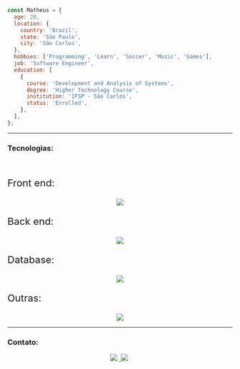 ```javascript
const Matheus = {
  age: 20,
  location: {
    country: 'Brazil',
    state: 'São Paulo',
    city: 'São Carlos', 
  },
  hobbies: ['Programming', 'Learn', 'Soccer', 'Music', 'Games'],
  job: 'Software Engineer',
  education: [
    {
      course: 'Development and Analysis of Systems',
      degree: 'Higher Technology Course',
      institution: 'IFSP - São Carlos',
      status: 'Enrolled',
    },
  ],
};
```
<hr>


### Tecnologias:

<br><p style="font-size: 22px;">Front end:</p>

<p align="center">
  <a href="https://skillicons.dev">
    <img src="https://skillicons.dev/icons?i=html,css,js,jquery,react,nextjs,tailwind,bootstrap&perline=8&theme=dark" />
  </a>
</p>

<p style="font-size: 22px;">Back end:</p>

<p align="center">
  <a href="https://skillicons.dev">
    <img src="https://skillicons.dev/icons?i=java,c,python,nodejs,php,spring,express,fastapi&perline=8&theme=dark" />
  </a>
</p>

<p style="font-size: 22px;">Database:</p>

<p align="center">
  <a href="https://skillicons.dev">
    <img src="https://skillicons.dev/icons?i=postgres,mysql,sqlite&perline=8&theme=dark" />
  </a>
</p>

<p style="font-size: 22px;">Outras:</p>

<p align="center">
  <a href="https://skillicons.dev">
    <img src="https://skillicons.dev/icons?i=git,gradle,maven,npm,docker,linux,md,postman,&perline=8&theme=dark" />
  </a>
</p>

<hr>

### Contato:

<p align="center">
    <a href="https://www.linkedin.com/in/gusmaom/">
        <img src="https://img.shields.io/badge/-in/gusmaom-6633cc?style=flat-square&color=0A66C2&logo=Linkedin&logoColor=white&link=https://www.linkedin.com/in/gusmaom/" style="margin-right: 4"/>
    </a>
    <a href="mailto:mgusmao.dev@gmail.com">
        <img src="https://img.shields.io/badge/-mgusmao.dev@gmail.com-6633cc?style=flat-square&color=EA4335&logo=Gmail&logoColor=white&link=mailto:mgusmao.dev@gmail.com" style="margin-right: 4"/>
    </a>
</p>
